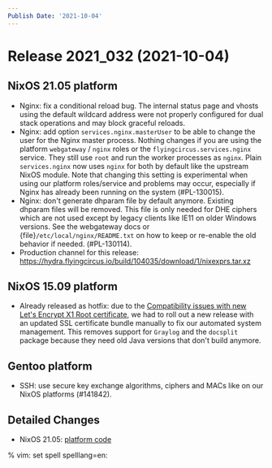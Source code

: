 ```yaml
---
Publish Date: '2021-10-04'
---
```


# Release 2021_032 (2021-10-04)

## NixOS 21.05 platform

- Nginx: fix a conditional reload bug. The internal status page and vhosts using
  the default wildcard address were not properly configured for dual stack operations
  and may block graceful reloads.
- Nginx: add option `services.nginx.masterUser` to be able to change the user
  for the Nginx master process. Nothing changes if you are using the platform
  `webgateway` / `nginx` roles or the `flyingcircus.services.nginx` service.
  They still use `root` and run the worker processes as `nginx`.
  Plain `services.nginx` now uses `nginx` for both by default like the upstream
  NixOS module.
  Note that changing this setting is experimental when using our platform roles/service
  and problems may occur, especially if Nginx has already been running on the
  system (#PL-130015).
- Nginx: don't generate dhparam file by default anymore. Existing dhparam files
  will be removed. This file is only needed for DHE ciphers which are not used
  except by legacy clients like IE11 on older Windows versions.
  See the webgateway docs or {file}`/etc/local/nginx/README.txt` on how to keep
  or re-enable the old behavior if needed. (#PL-130114).
- Production channel for this release: <https://hydra.flyingcircus.io/build/104035/download/1/nixexprs.tar.xz>

## NixOS 15.09 platform

- Already released as hotfix: due to the [Compatibility issues with new Let's Encrypt X1 Root certificate](http://status.flyingcircus.io/incidents/1lclb8tktl8s?u=sq2v1cppvw8x),
  we had to roll out a new release with an updated SSL certificate bundle manually to
  fix our automated system management. This removes support for `Graylog` and the `docsplit` package
  because they need old Java versions that don't build anymore.

## Gentoo platform

- SSH: use secure key exchange algorithms, ciphers and MACs like on our NixOS platforms (#141842).

## Detailed Changes

- NixOS 21.05: [platform code](https://github.com/flyingcircusio/fc-nixos/compare/fc/r2021_031/21.05...1b3e8bc627a2c3b6931375fb7281cd299508ac5a)

% vim: set spell spelllang=en:
